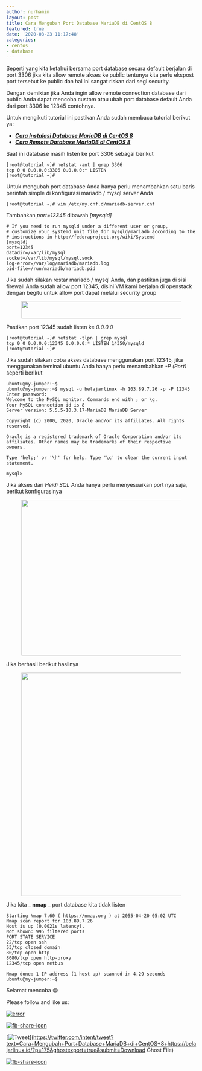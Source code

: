 ```yaml
---
author: nurhamim
layout: post
title: Cara Mengubah Port Database MariaDB di CentOS 8
featured: true
date: '2020-08-23 11:17:48'
categories:
- centos
- database
---
```


Seperti yang kita ketahui bersama port database secara default berjalan di port 3306 jika kita allow remote akses ke public tentunya kita perlu ekspost port tersebut ke public dan hal ini sangat riskan dari segi security.

Dengan demikian jika Anda ingin allow remote connection database dari public Anda dapat mencoba custom atau ubah port database default Anda dari port 3306 ke 12345 contohnya.

Untuk mengikuti tutorial ini pastikan Anda sudah membaca tutorial berikut ya:

- **_[Cara Instalasi Database MariaDB di CentOS 8](/cara-instalasi-database-mariadb-di-centos-8/)_**
- **_[Cara Remote Database MariaDB di CentOS 8](/cara-remote-database-mariadb-di-centos-8/)_**

Saat ini database masih listen ke port 3306 sebagai berikut

    [root@tutorial ~]# netstat -ant | grep 3306
    tcp 0 0 0.0.0.0:3306 0.0.0.0:* LISTEN
    [root@tutorial ~]#

Untuk mengubah port database Anda hanya perlu menambahkan satu baris perintah simple di konfigurasi mariadb / mysql server Anda

    [root@tutorial ~]# vim /etc/my.cnf.d/mariadb-server.cnf

Tambahkan _port=12345_ dibawah _[mysqld]_

    # If you need to run mysqld under a different user or group,
    # customize your systemd unit file for mysqld/mariadb according to the
    # instructions in http://fedoraproject.org/wiki/Systemd
    [mysqld]
    port=12345
    datadir=/var/lib/mysql
    socket=/var/lib/mysql/mysql.sock
    log-error=/var/log/mariadb/mariadb.log
    pid-file=/run/mariadb/mariadb.pid

Jika sudah silakan restar mariadb / mysql Anda, dan pastikan juga di sisi firewall Anda sudah allow port 12345, disini VM kami berjalan di openstack dengan begitu untuk allow port dapat melalui security group

<figure class="wp-block-image size-large"><img loading="lazy" width="1024" height="46" src="/content/images/wordpress/2020/08/image-49-1024x46.png" alt="" class="wp-image-176" srcset="/content/images/wordpress/2020/08/image-49-1024x46.png 1024w, /content/images/wordpress/2020/08/image-49-300x13.png 300w, /content/images/wordpress/2020/08/image-49-768x34.png 768w, /content/images/wordpress/2020/08/image-49.png 1143w" sizes="(max-width: 1024px) 100vw, 1024px"></figure>

Pastikan port 12345 sudah listen ke _0.0.0.0_

    [root@tutorial ~]# netstat -tlpn | grep mysql
    tcp 0 0 0.0.0.0:12345 0.0.0.0:* LISTEN 14350/mysqld
    [root@tutorial ~]#

Jika sudah silakan coba akses database menggunakan port 12345, jika menggunakan teminal ubuntu Anda hanya perlu menambahkan _-P (Port)_ seperti berikut

    ubuntu@my-jumper:~$
    ubuntu@my-jumper:~$ mysql -u belajarlinux -h 103.89.7.26 -p -P 12345
    Enter password:
    Welcome to the MySQL monitor. Commands end with ; or \g.
    Your MySQL connection id is 8
    Server version: 5.5.5-10.3.17-MariaDB MariaDB Server
    
    Copyright (c) 2000, 2020, Oracle and/or its affiliates. All rights reserved.
    
    Oracle is a registered trademark of Oracle Corporation and/or its
    affiliates. Other names may be trademarks of their respective
    owners.
    
    Type 'help;' or '\h' for help. Type '\c' to clear the current input statement.
    
    mysql>

Jika akses dari _Heidi SQL_ Anda hanya perlu menyesuaikan port nya saja, berikut konfigurasinya

<figure class="wp-block-image size-large"><img loading="lazy" width="865" height="413" src="/content/images/wordpress/2020/08/image-50.png" alt="" class="wp-image-177" srcset="/content/images/wordpress/2020/08/image-50.png 865w, /content/images/wordpress/2020/08/image-50-300x143.png 300w, /content/images/wordpress/2020/08/image-50-768x367.png 768w" sizes="(max-width: 865px) 100vw, 865px"></figure>

Jika berhasil berikut hasilnya

<figure class="wp-block-image size-large"><img loading="lazy" width="934" height="592" src="/content/images/wordpress/2020/08/image-51.png" alt="" class="wp-image-178" srcset="/content/images/wordpress/2020/08/image-51.png 934w, /content/images/wordpress/2020/08/image-51-300x190.png 300w, /content/images/wordpress/2020/08/image-51-768x487.png 768w" sizes="(max-width: 934px) 100vw, 934px"></figure>

Jika kita _ **nmap** _ port database kita tidak listen

    Starting Nmap 7.60 ( https://nmap.org ) at 2055-04-20 05:02 UTC
    Nmap scan report for 103.89.7.26
    Host is up (0.0021s latency).
    Not shown: 995 filtered ports
    PORT STATE SERVICE
    22/tcp open ssh
    53/tcp closed domain
    80/tcp open http
    8080/tcp open http-proxy
    12345/tcp open netbus
    
    Nmap done: 1 IP address (1 host up) scanned in 4.29 seconds
    ubuntu@my-jumper:~$

Selamat mencoba 😁

Please follow and like us:

[![error](/wp-content/plugins/ultimate-social-media-icons/images/follow_subscribe.png)](https://api.follow.it/widgets/icon/VHc3d1lpVGdwRnE5QnV0eERCNUx5RCtvTTVoUkNYS3NNRmd5eVhlQW9tNXRHS3VTbGh6Y0NybkRJRS8zSGpjRDVZb1ZGMlNTSEpJYUpuZzZqNzdnd3VSN3dwM2VlQTF6ejJEaGV5UGRUbnlEcHFNd3luYTV4ZTZtUGowVWI2Q2x8M2kzdnBEeUIrUk5xOFI5TXZ3cHF3bFNQRkRJSGhUNGdrRFd0TlNtdE1OWT0=/OA==/)

[![fb-share-icon](/wp-content/plugins/ultimate-social-media-icons/images/visit_icons/fbshare_bck.png "Facebook Share")](https://www.facebook.com/sharer/sharer.php?u=https%3A%2F%2Fbelajarlinux.id%2F%3Fp%3D175%26ghostexport%3Dtrue%26submit%3DDownload+Ghost+File)

[![Tweet](/wp-content/plugins/ultimate-social-media-icons/images/visit_icons/en_US_Tweet.svg "Tweet")](https://twitter.com/intent/tweet?text=Cara+Mengubah+Port+Database+MariaDB+di+CentOS+8+https://belajarlinux.id/?p=175&ghostexport=true&submit=Download Ghost File)

[![fb-share-icon](/wp-content/plugins/ultimate-social-media-icons/images/share_icons/Pinterest_Save/en_US_save.svg "Pin Share")](#)

<!--kg-card-end: html-->